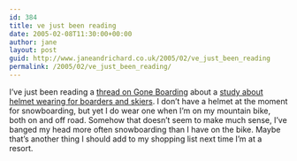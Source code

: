 ```yaml
---
id: 384
title: ve just been reading
date: 2005-02-08T11:30:00+00:00
author: jane
layout: post
guid: http://www.janeandrichard.co.uk/2005/02/ve_just_been_reading
permalink: /2005/02/ve_just_been_reading/
---
```

I&#8217;ve just been reading a [thread on Gone Boarding](http://www.goneboarding.co.uk/Forum/ShowThread.aspx?ThreadID=12531) about a [study about helmet wearing for boarders and skiers](http://bmj.bmjjournals.com/cgi/reprint/330/7486/281). I don&#8217;t have a helmet at the moment for snowboarding, but yet I do wear one when I&#8217;m on my mountain bike, both on and off road. Somehow that doesn&#8217;t seem to make much sense, I&#8217;ve banged my head more often snowboarding than I have on the bike. Maybe that&#8217;s another thing I should add to my shopping list next time I&#8217;m at a resort.